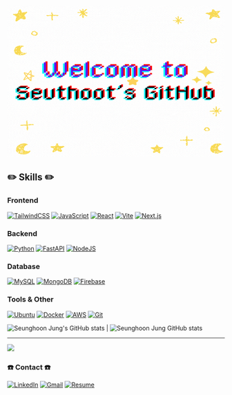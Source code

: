 <img src="welcome.gif" alt="설명" width="600" height="350">
<br>

## ✏️ Skills ✏️

<!-- Frontend -->
### Frontend
[![TailwindCSS](https://img.shields.io/badge/Tailwind%20CSS-%2338B2AC.svg?logo=tailwind-css&logoColor=white)](#)
[![JavaScript](https://img.shields.io/badge/JavaScript-F7DF1E?logo=javascript&logoColor=000)](#)
[![React](https://img.shields.io/badge/React-%2320232a.svg?logo=react&logoColor=%2361DAFB)](#)
[![Vite](https://img.shields.io/badge/Vite-646CFF?logo=vite&logoColor=fff)](#)
[![Next.js](https://img.shields.io/badge/Next.js-black?logo=next.js&logoColor=white)](#)

<!-- Backend -->
### Backend
[![Python](https://img.shields.io/badge/Python-3776AB?logo=python&logoColor=fff)](#)
[![FastAPI](https://img.shields.io/badge/FastAPI-009485.svg?logo=fastapi&logoColor=white)](#)
[![NodeJS](https://img.shields.io/badge/Node.js-6DA55F?logo=node.js&logoColor=white)](#)

<!-- database -->
### Database
[![MySQL](https://img.shields.io/badge/MySQL-4479A1?logo=mysql&logoColor=fff)](#)
[![MongoDB](https://img.shields.io/badge/MongoDB-%234ea94b.svg?logo=mongodb&logoColor=white)](#)
[![Firebase](https://img.shields.io/badge/Firebase-039BE5?logo=Firebase&logoColor=white)](#)

<!-- Tools & Other -->
### Tools & Other
[![Ubuntu](https://img.shields.io/badge/Ubuntu-E95420?logo=ubuntu&logoColor=white)](#)
[![Docker](https://img.shields.io/badge/Docker-2496ED?logo=docker&logoColor=fff)](#)
[![AWS](https://img.shields.io/badge/AWS-%23FF9900.svg?logo=amazon-web-services&logoColor=white)](#)
[![Git](https://img.shields.io/badge/Git-F05032?logo=git&logoColor=fff)](#)

![Seunghoon Jung's GitHub stats](https://github-readme-stats.vercel.app/api?username=seuthootDev&show_icons=true&theme=transparent) | ![Seunghoon Jung GitHub stats](https://github-readme-stats.vercel.app/api/top-langs/?username=seuthootdev&layout=compact&langs_count=8)


<!--
[![Check out seuthootDev's profile on stardev.io](https://stardev.io/developers/seuthootDev/badge/languages/locality.svg)](https://stardev.io/developers/seuthootDev)
-->




---------------------------------------------------------------------------------------------
<a href="https://github.com/devxb/gitanimals">
  <img src="https://render.gitanimals.org/farms/{seuthootDev}"/>
</a>

### ☎️ Contact ☎️
[![LinkedIn](https://custom-icon-badges.demolab.com/badge/LinkedIn-0A66C2?logo=linkedin-white&logoColor=fff)](https://www.linkedin.com/in/seunghoon-jung-38b270335/)
[![Gmail](https://img.shields.io/badge/Gmail-D14836?logo=gmail&logoColor=white)](mailto:seuthootdev@gmail.com)
[![Resume](https://img.shields.io/badge/Resume-Available-blue)](https://resume-jungseunghoon.vercel.app/)
